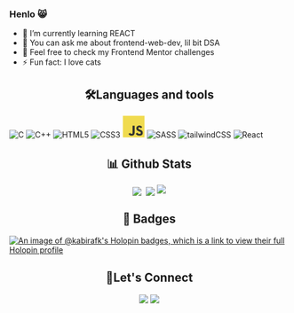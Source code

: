 ### Henlo 😸
- 🔭 I’m currently learning REACT
- 💬 You can ask me about frontend-web-dev, lil bit DSA
- 🙌 Feel free to check my Frontend Mentor challenges
- ⚡ Fun fact: I love cats 
<h2 align = "center">🛠️Languages and tools </h2>
<p>
<img src="https://cdn.jsdelivr.net/gh/devicons/devicon/icons/c/c-original.svg" alt = "C" width = "40" height ="40" >
<img src="https://cdn.jsdelivr.net/gh/devicons/devicon/icons/cplusplus/cplusplus-original.svg" alt = "C++" width = "40" height ="40"/>
<img src="https://cdn.jsdelivr.net/gh/devicons/devicon/icons/html5/html5-original.svg" alt = "HTML5" width = "40" height ="40"/>
<img src="https://cdn.jsdelivr.net/gh/devicons/devicon/icons/css3/css3-original.svg" alt = "CSS3" width = "40" height ="40"/>
<img src="https://raw.githubusercontent.com/devicons/devicon/master/icons/javascript/javascript-original.svg" alt="javascript" width="40" height="40"/>
<img src="https://cdn.jsdelivr.net/gh/devicons/devicon/icons/sass/sass-original.svg" alt="SASS" width="40" height="40"/>
<img src="https://cdn.jsdelivr.net/gh/devicons/devicon/icons/tailwindcss/tailwindcss-plain.svg" alt = "tailwindCSS" width = "40" height = "40"/>
<img src="https://cdn.jsdelivr.net/gh/devicons/devicon/icons/react/react-original-wordmark.svg" alt = "React" width = "40" height = "40">
<!-- <img src="https://cdn.jsdelivr.net/gh/devicons/devicon/icons/nodejs/nodejs-original.svg" alt = "NodeJS" width = "40" height = "40"/> -->
<!-- <img src="https://cdn.jsdelivr.net/gh/devicons/devicon/icons/java/java-original.svg" alt = "Java" width = "40" height = "40"/> -->
</p>

<h2 align = center> 📊 Github Stats </h2>
<div align = "center">
<img width = 410 align="center" src="https://streak-stats.demolab.com/?user=kabir-afk&theme=dark" />
&nbsp;<img align="center" src="https://github-readme-stats.vercel.app/api/top-langs?username=kabir-afk&layout=compact&langs_count=8&hide=typescript,less&&theme=dark" />
<img src = "https://github-readme-stats.vercel.app/api?username=kabir-afk&show_icons=true&theme=dark">
</div>
<h2 align=center> 🌟 Badges </h2>

[![An image of @kabirafk's Holopin badges, which is a link to view their full Holopin profile](https://holopin.me/kabirafk)](https://holopin.io/@kabirafk)

<h2 align = "center">📱Let's Connect </h2>
<p align = "center">
<a href = "https://www.frontendmentor.io/profile/kabir-afk"><img src = "https://www.frontendmentor.io/static/images/logo-desktop.svg" target="_blank"></a>
<a href = "https://leetcode.com/kabiraxxx/"><img src = "https://upload.wikimedia.org/wikipedia/commons/1/19/LeetCode_logo_black.png" width = "40" height = "auto" target="_blank"></a>
</p>
